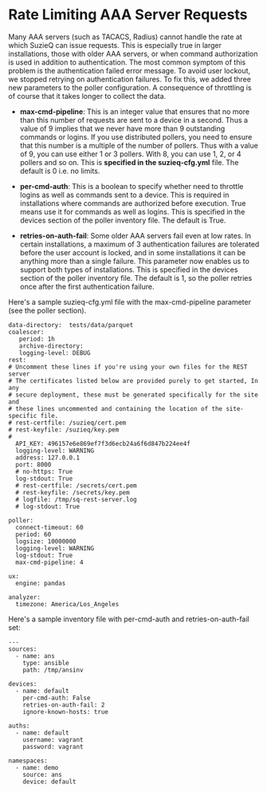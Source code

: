# Rate Limiting AAA Server Requests

Many AAA servers (such as TACACS, Radius) cannot handle the rate at which SuzieQ can issue requests. This is especially true in larger installations, those with older AAA servers, or when command authorization is used in addition to authentication. The most common symptom of this problem is the authentication failed error message. To avoid user lockout, we stopped retrying on authentication failures. To fix this, we added three new parameters to the poller configuration. A consequence of throttling is of course that it takes longer to collect the data.

* **max-cmd-pipeline**: This is an integer value that ensures that no more than this number of requests are sent to a device in a second. Thus a value of 9 implies that we never have more than 9 outstanding commands or logins. If you use distributed pollers, you need to ensure that this number is a multiple of the number of pollers. Thus with a value of 9, you can use either 1 or 3 pollers. With 8, you can use 1, 2, or 4 pollers and so on. This is **specified in the suzieq-cfg.yml** file. The default is 0 i.e. no limits.

* **per-cmd-auth**: This is a boolean to specify whether need to throttle logins as well as commands sent to a device. This is required in installations where commands are authorized before execution. True means use it for commands as well as logins. This is specified in the devices section of the poller inventory file. The default is True.

* **retries-on-auth-fail**: Some older AAA servers fail even at low rates. In certain installations, a maximum of 3 authentication failures are tolerated before the user account is locked, and in some installations it can be anything more than a single failure. This parameter now enables us to support both types of installations. This is specified in the devices section of the poller inventory file. The default is 1, so the poller retries once after the first authentication failure.

Here's a sample suzieq-cfg.yml file with the max-cmd-pipeline parameter (see the poller section).
```
data-directory:  tests/data/parquet
coalescer:
   period: 1h
   archive-directory:
   logging-level: DEBUG
rest:
# Uncomment these lines if you're using your own files for the REST server
# The certificates listed below are provided purely to get started, In any
# secure deployment, these must be generated specifically for the site and
# these lines uncommented and containing the location of the site-specific file.
# rest-certfile: /suzieq/cert.pem
# rest-keyfile: /suzieq/key.pem
#
  API_KEY: 496157e6e869ef7f3d6ecb24a6f6d847b224ee4f
  logging-level: WARNING
  address: 127.0.0.1
  port: 8000
  # no-https: True
  log-stdout: True
  # rest-certfile: /secrets/cert.pem
  # rest-keyfile: /secrets/key.pem
  # logfile: /tmp/sq-rest-server.log
  # log-stdout: True

poller:
  connect-timeout: 60
  period: 60
  logsize: 10000000
  logging-level: WARNING
  log-stdout: True
  max-cmd-pipeline: 4

ux:
  engine: pandas

analyzer:
  timezone: America/Los_Angeles
```

Here's a sample inventory file with per-cmd-auth and retries-on-auth-fail set:
```
---
sources:
  - name: ans
    type: ansible
    path: /tmp/ansinv

devices:
  - name: default
    per-cmd-auth: False
	retries-on-auth-fail: 2
    ignore-known-hosts: true

auths:
  - name: default
    username: vagrant
    password: vagrant

namespaces:
  - name: demo
    source: ans
    device: default
```
